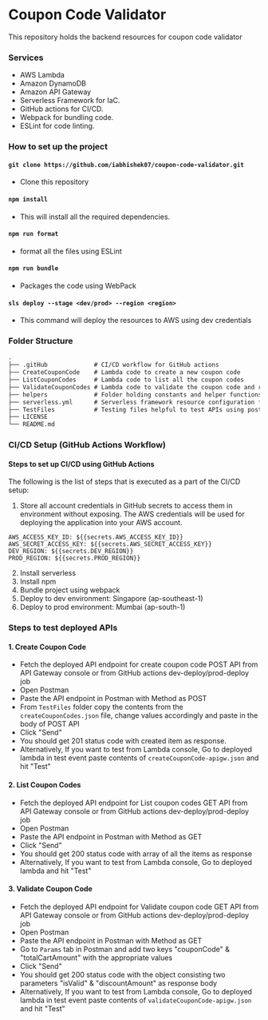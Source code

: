 # Coupon Code Validator
This repository holds the backend resources for coupon code validator

### Services
- AWS Lambda
- Amazon DynamoDB
- Amazon API Gateway
- Serverless Framework for IaC.
- GitHub actions for CI/CD.
- Webpack for bundling code.
- ESLint for code linting.

### How to set up the project

#### `git clone https://github.com/iabhishek07/coupon-code-validator.git`
- Clone this repository

#### `npm install`
- This will install all the required dependencies.

#### `npm run format`
- format all the files using ESLint

#### `npm run bundle`
- Packages the code using WebPack

#### `sls deploy --stage <dev/prod> --region <region>`
- This command will deploy the resources to AWS using dev credentials

### Folder Structure
```markdown
.
├── .gitHub             # CI/CD workflow for GitHub actions
├── CreateCouponCode    # Lambda code to create a new coupon code
├── ListCouponCodes     # Lambda code to list all the coupon codes 
├── ValidateCouponCodes # Lambda code to validate the coupon code and return discount amount
├── helpers             # Folder holding constants and helper functions for other lambdas
├── serverless.yml      # Serverless framework resource configuration file
├── TestFiles           # Testing files helpful to test APIs using postman or lambda console
├── LICENSE
└── README.md
```
### CI/CD Setup (GitHub Actions Workflow)
#### Steps to set up CI/CD using GitHub Actions
The following is the list of steps that is executed as a part of the CI/CD setup:

1. Store all account credentials in GitHub secrets to access them in environment without exposing. The AWS credentials will be used for deploying the application into your AWS account.
```
AWS_ACCESS_KEY_ID: ${{secrets.AWS_ACCESS_KEY_ID}}
AWS_SECRET_ACCESS_KEY: ${{secrets.AWS_SECRET_ACCESS_KEY}}
DEV_REGION: ${{secrets.DEV_REGION}}
PROD_REGION: ${{secrets.PROD_REGION}}
```
2. Install serverless
3. Install npm
4. Bundle project using webpack
5. Deploy to dev environment: Singapore (ap-southeast-1)
6. Deploy to prod environment: Mumbai (ap-south-1)

### Steps to test deployed APIs
#### 1. Create Coupon Code
- Fetch the deployed API endpoint for create coupon code POST API from API Gateway console or from GitHub actions dev-deploy/prod-deploy job
- Open Postman
- Paste the API endpoint in Postman with Method as POST
- From `TestFiles` folder copy the contents from the `createCouponCodes.json` file, change values accordingly and paste in the body of POST API
- Click "Send"
- You should get 201 status code with created item as response.
- Alternatively, If you want to test from Lambda console, Go to deployed lambda in test event paste contents of `createCouponCode-apigw.json` and hit "Test"

#### 2. List Coupon Codes
- Fetch the deployed API endpoint for List coupon codes GET API from API Gateway console or from GitHub actions dev-deploy/prod-deploy job
- Open Postman
- Paste the API endpoint in Postman with Method as GET
- Click "Send"
- You should get 200 status code with array of all the items as response
- Alternatively, If you want to test from Lambda console, Go to deployed lambda and hit "Test"

#### 3. Validate Coupon Code
- Fetch the deployed API endpoint for Validate coupon code GET API from API Gateway console or from GitHub actions dev-deploy/prod-deploy job
- Open Postman
- Paste the API endpoint in Postman with Method as GET
- Go to `Params` tab in Postman and add two keys "couponCode" & "totalCartAmount" with the appropriate values
- Click "Send"
- You should get 200 status code with the object consisting two parameters "isValid" & "discountAmount" as response body
- Alternatively, If you want to test from Lambda console, Go to deployed lambda in test event paste contents of `validateCouponCode-apigw.json` and hit "Test"